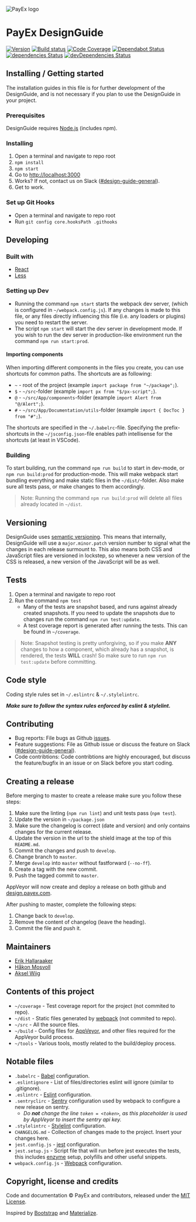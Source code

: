 ![PayEx logo](./src/img/px-logo.svg)

# PayEx DesignGuide

[![Version](https://img.shields.io/badge/Version-2.3.0-blue.svg)](https://github.com/PayEx/design.payex.com/releases/tag/2.3.0)
[![Build status](https://ci.appveyor.com/api/projects/status/1dii19sqw1m7xtsn/branch/master?svg=true)](https://ci.appveyor.com/project/PayEx/design-payex-com/branch/master)
[![Code Coverage](https://codecov.io/gh/payex/design.payex.com/branch/master/graph/badge.svg)](https://codecov.io/gh/payex/design.payex.com)
[![Dependabot Status](https://api.dependabot.com/badges/status?host=github&repo=PayEx/design.payex.com)](https://dependabot.com)
[![dependencies Status](https://david-dm.org/payex/design.payex.com/status.svg)](https://david-dm.org/payex/design.payex.com)
[![devDependencies Status](https://david-dm.org/payex/design.payex.com/dev-status.svg)](https://david-dm.org/payex/design.payex.com?type=dev)

## Installing / Getting started

The installation guides in this file is for further development of the DesignGuide, and is not necessary if you plan to use the DesignGuide in your project.

### Prerequisites

DesignGuide requires [Node.js](https://nodejs.org/en/) (includes npm).

### Installing

1. Open a terminal and navigate to repo root
2. `npm install`
3. `npm start`
4. Go to <http://localhost:3000>
5. Works? If not, contact us on Slack ([#design-guide-general](https://payex.slack.com/messages/C0L3W8B2S/)).
6. Get to work.

### Set up Git Hooks

- Open a terminal and navigate to repo root
- Run `git config core.hooksPath .githooks`

## Developing

### Built with

- [React](https://reactjs.org/)
- [Less](http://lesscss.org/)

### Setting up Dev

- Running the command `npm start` starts the webpack dev server, (which is configured in `~/webpack.config.js`). If any changes is made to this file, or any files directly influencing this file (i.e. any loaders or plugins) you need to restart the server.
- The script `npm start` will start the dev server in development mode. If you wish to run the dev server in production-like environment run the command `npm run start:prod`.

#### Importing components

When importing different components in the files you create, you can use shortcuts for common paths. The shortcuts are as following:

- `~` - root of the project (example `import package from "~/package";`).
- `$` - `~/src`-folder (example `import px from "$/px-script";`).
- `@` - `~/src/App/components`-folder (example `import Alert from "@/Alert";`).
- `#` - `~/src/App/Documentation/utils`-folder (example `import { DocToc } from "#";`).

The shortcuts are specified in the `~/.babelrc`-file. Specifying the prefix-shortcuts in the `~/jsconfig.json`-file enables path intellisense for the shortcuts (at least in VSCode).

### Building

To start building, run the command `npm run build` to start in dev-mode, or `npm run build:prod` for production-mode. This will make webpack start bundling everything and make static files in the `~/dist/`-folder. Also make sure all tests pass, or make changes to them accordingly.
> Note: Running the command `npm run build:prod` will delete all files already located in `~/dist`.

## Versioning

DesignGuide uses [semantic versioning](http://semver.org/). This means that internally, DesignGuide will use a `major.minor.patch` version number to signal what the changes in each release surmount to. This also means both CSS and JavaScript files are versioned in lockstep, so whenever a new version of the CSS is released, a new version of the JavaScript will be as well.

## Tests

1. Open a terminal and navigate to repo root
2. Run the command `npm test`
    - Many of the tests are snapshot based, and runs against already created snapshots. If you need to update the snapshots due to changes run the command `npm run test:update`.
    - A test coverage report is generated after running the tests. This can be found in `~/coverage`.
> Note: Snapshot testing is pretty unforgiving, so if you make __ANY__ changes to how a component, which already has a snapshot, is rendered, the tests __WILL__ crash! So make sure to run `npm run test:update` before committing.

## Code style

Coding style rules set in `~/.eslintrc` & `~/.stylelintrc`.

__*Make sure to follow the syntax rules enforced by eslint & stylelint.*__

## Contributing

- Bug reports: File bugs as Github [issues](https://github.com/PayEx/design.payex.com/issues).
- Feature suggestions: File as Github issue or discuss the feature on Slack ([#design-guide-general](https://payex.slack.com/messages/C0L3W8B2S/)).
- Code contribtions: Code contribtions are highly encouraged, but discuss the feature/bugfix in an issue or on Slack before you start coding.

## Creating a release

Before merging to master to create a release make sure you follow these steps:

1. Make sure the linting (`npm run lint`) and unit tests pass (`npm test`).
2. Update the version in `~/package.json`
3. Make sure the changelog is correct (date and version) and only contains changes for the current release.
4. Update the version in the url to the shield image at the top of this `README.md`.
5. Commit the changes and push to `develop`.
6. Change branch to `master`.
7. Merge `develop` into `master` without fastforward (`--no-ff`).
8. Create a tag with the new commit.
9. Push the tagged commit to `master`.

AppVeyor will now create and deploy a release on both github and [design.payex.com](https://design.payex.com).

After pushing to master, complete the following steps:

1. Change back to `develop`.
2. Remove the content of changelog (leave the heading).
3. Commit the file and push it.

## Maintainers

- [Erik Hallaraaker](https://github.com/erikhallaraaker)
- [Håkon Mosvoll](https://github.com/hmosvoll)
- [Aksel Wiig](https://github.com/Akswii)

## Contents of this project

- `~/coverage` - Test coverage report for the project (not commited to repo).
- `~/dist` - Static files generated by [webpack](https://webpack.js.org/) (not commited to repo).
- `~/src` - All the source files.
- `~/build` - Config files for [AppVeyor](https://www.appveyor.com/), and other files required for the AppVeyor build process.
- `~/tools` - Various tools, mostly related to the build/deploy process.

## Notable files

- `.babelrc` - [Babel](https://babeljs.io/) configuration.
- `.eslintignore` - List of files/directories eslint will ignore (similar to .gitignore).
- `.eslintrc` - [Eslint](https://eslint.org/) configuration.
- `.sentryclirc` - [Sentry](https://sentry.io) configuration used by webpack to configure a new release on sentry.
    - _Do __not__ change the line `token = <token>`, as this placeholder is used by AppVeyor to insert the sentry api key._
- `.stylelintrc` - [Stylelint](https://stylelint.io/) configuration.
- `CHANGELOG.md` - Collection of changes made to the project. Insert your changes here.
- `jest.config.js` - [jest](https://facebook.github.io/jest/) configuration.
- `jest.setup.js` - Script file that will run before jest executes the tests, this includes [enzyme](http://airbnb.io/enzyme/) setup, polyfills and other useful snippets.
- `webpack.config.js` - [Webpack](https://webpack.js.org/) configuration.

## Copyright, license and credits

Code and documentation © PayEx and contributors, released under the [MIT License](LICENSE).

Inspired by [Bootstrap](http://getbootstrap.com/) and [Materialize](https://materializecss.com/).
